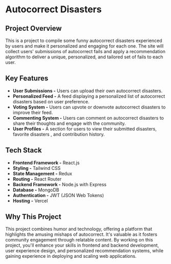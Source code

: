# Autocorrect Disasters

## Project Overview
This is a project to compile some funny autocorrect disasters experienced by users and make it personalized and engaging for each one. The site will collect users' submissions of autocorrect fails and apply a recommendation algorithm to deliver a unique, personalized, and tailored set of fails to each user.

## Key Features
- **User Submissions -** Users can upload their own autocorrect disasters.
- **Personalized Feed -** A feed displaying a personalized list of autocorrect disasters based on user preference.
- **Voting System -** Users can upvote or downvote autocorrect disasters to improve their feed.
- **Commenting System -** Users can comment on autocorrect disasters to share their thoughts and engage with the community.
- **User Profiles -** A section for users to view their submitted disasters, favorite disasters , and contribution history.

## Tech Stack
- **Frontend Framework -** React.js
- **Styling -** Tailwind CSS
- **State Management -** Redux
- **Routing -** React Router
- **Backend Framework -** Node.js with Express
- **Database -** MongoDB
- **Authentication -** JWT (JSON Web Tokens)
- **Hosting -** Vercel

## Why This Project
This project combines humor and technology, offering a platform that highlights the amusing mishaps of autocorrect. It's valuable as it fosters community engagement through relatable content. By working on this project, you'll enhance your skills in frontend and backend development, user experience design, and personalized recommendation systems, while gaining experience in deploying and scaling web applications.
